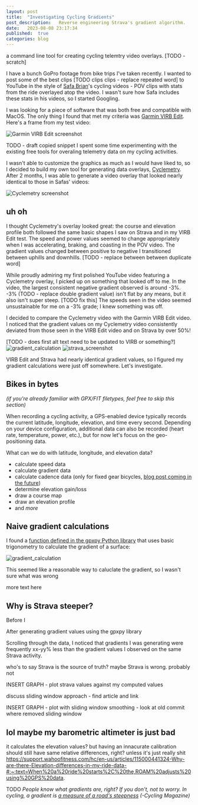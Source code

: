 ```yaml
---
layout: post
title:  "Investigating Cycling Gradients"
post_description:   Reverse engineering Strava's gradient algorithm.
date:   2023-08-08 23:17:34
published:  true
categories: blog
---
```

a command line tool for creating cycling telemtry video overlays.
[TODO - scratch]




I have a bunch GoPro footage from bike trips I've taken recently. I wanted to post some of the best clips [TODO clips clips - replace repeated word] to YouTube in the style of [Safa Brian](https://www.youtube.com/@SAFABrian)'s cycling videos - POV clips with stats from the ride overlayed atop the video. I wasn't sure how Safa includes these stats in his videos, so I started Googling.

I was looking for a piece of software that was both free and compatible with MacOS. The only thing I found that met my criteria was [Garmin VIRB Edit](https://www.garmin.com/en-US/p/573412). Here's a frame from my test video:

<img class="img-med-responsive" src="https://i.imgur.com/EHBYBjQ.jpg" alt="Garmin VIRB Edit screenshot">

TODO - draft copied snippet
I spent some time experimenting with the existing free tools for overaling telemetry data on my cycling activities.

I wasn't able to customize the graphics as much as I would have liked to, so I decided to build my own tool for generating data overlays, [Cyclemetry](https://github.com/walkersutton/cyclemetry). After 2 months, I was able to generate a video overlay that looked nearly identical to those in Safas' videos:

<img class="img-med-responsive" src="https://i.imgur.com/ko0K0Fa.png" alt="Cyclemetry screenshot">

## uh oh

I thought Cyclemetry's overlay looked great: the course and elevation profile both followed the same basic shapes I saw on Strava and in my VIRB Edit test. The speed and power values seemed to change appropriately when I was  accelerating, braking, and coasting in the POV video. The gradient values changed between positive to negative I transitioned between uphills and downhills. [TODO - replace between between duplicate word]

While proudly admiring my first polished YouTube video featuring a Cyclemetry overlay, I picked up on something that looked off to me. In the video, the largest consistent negative gradient observed is around -3%. -3% (TODO - replace double gradient value) isn't flat by any means, but it also isn't super steep. [TODO fix this] The speeds seen in the video seemed unsustainable for me on a -3% grade; I knew something was off.

I decided to compare the Cyclemetry video with the Garmin VIRB Edit video. I noticed that the gradient values on my Cyclemetry video consistently deviated from those seen in the VIRB Edit video and on Strava by over 50%! 

<div class="flex-container">
    [TODO - does first alt text need to be updated to VIRB or something?]
    <img class="img-med-responsive" src="https://i.imgur.com/wxU0RRc.png" alt="gradient_calculation">
    <img class="img-med-responsive" src="https://i.imgur.com/MS9ibF7.png" alt="strava_screenshot">
</div>

VIRB Edit and Strava had nearly identical gradient values, so I figured my gradient calculations were just off somewhere. Let's investigate.

## Bikes in bytes
*(if you're already familiar with GPX/FIT filetypes, feel free to skip this section)*

When recording a cycling activity, a GPS-enabled device typically records the current latitude, longitude, elevation, and time every second. Depending on your device configuration, additional data can also be recorded (heart rate, temperature, power, etc.), but for now let's focus on the geo-positioning data.

What can we do with latitude, longitude, and elevation data?
* calculate speed data
* calculate gradient data
* calculate cadence data (only for fixed gear bicycles, [blog post coming in the future](/coming_soon))
* determine elevation gain/loss
* draw a course map
* draw an elevation profile
* and *more*

## Naive gradient calculations
I found a [function defined in the gpxpy Python library](https://github.com/tkrajina/gpxpy/blob/dev/gpxpy/geo.py#L227-L243) that uses basic trigonometry to calculate the gradient of a surface:

<img class="img-med-responsive" src="https://i.imgur.com/4ZHRuUS.png" alt="gradient_calculation">

This seemed like a reasonable way to caluclate the gradient, so I wasn't sure what was wrong



 more text here




## Why is Strava steeper?
Before I 


After generating gradient values using the gpxpy library

Scrolling through the data, I noticed that gradients I was generating were frequently xx-yy% less than the gradient values I observed on the same Strava activity.

who's to say Strava is the source of truth? maybe Strava is wrong. probably not

INSERT GRAPH - plot strava values against my computed values

discuss sliding window approach - find article and link

INSERT GRAPH - plot with sliding window smoothing - look at old commit where removed sliding window

## lol maybe my barometric altimeter is just bad
it calculates the elevation values? but having an innacurate calibration should still have same relative differences, right? unless it's just really shit
https://support.wahoofitness.com/hc/en-us/articles/115000441324-Why-are-there-Elevation-differences-in-my-ride-data-#:~:text=When%20a%20ride%20starts%2C%20the,ROAM%20adjusts%20using%20GPS%20data.




TODO
*People know what gradients are, right? If you don't, not to worry. In cycling, a gradient is [a measure of a road's steepness](https://cyclingmagazine.ca/sections/news/gradient/#:~:text=Gradient%20is%20a%20measure%20of,between%203%2D15%20per%20cent.) (-Cycling Magazine)*
